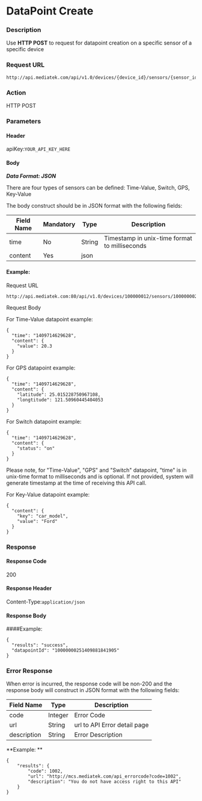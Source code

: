 # DataPoint Create

### Description

Use **HTTP POST** to request for datapoint creation on a specific sensor of a specific device

### Request URL

```
http://api.mediatek.com/api/v1.0/devices/{device_id}/sensors/{sensor_id}/datapoints
```

### Action
HTTP POST

### Parameters

#### Header

apiKey:`YOUR_API_KEY_HERE`

#### Body

***Data Format: JSON***

There are four types of sensors can be defined: Time-Value, Switch, GPS, Key-Value

The body construct should be in JSON format with the following fields:

|Field Name|Mandatory|Type|Description|
| --- | --- | --- | --- |
| time | No | String | Timestamp in unix-time format to milliseconds |
| content | Yes | json |  | |


#### Example:

Request URL
```
http://api.mediatek.com:80/api/v1.0/devices/100000012/sensors/1000000025/datapoints
```

Request Body

For Time-Value datapoint example:
```
{
  "time": "1409714629628",
  "content": {
    "value": 20.3
  }
}
```

For GPS datapoint example:
```
{
  "time": "1409714629628",
  "content": {
    "latitude": 25.015228750967108,
    "longtitude": 121.50960445404053
  }
}
```
For Switch datapoint example:
```
{
  "time": "1409714629628",
  "content": {
    "status": "on"
  }
}
```
Please note, for "Time-Value", "GPS" and "Switch" datapoint, "time" is in unix-time format to milliseconds and is optional. If not provided, system will generate timestamp at the time of receiving this API call.


For Key-Value datapoint example:

```
{
  "content": {
    "key": "car_model",
    "value": "Ford"
  }
}
```

### Response

#### Response Code
200

#### Response Header

Content-Type:`application/json`
#### Response Body

####Example:

```
{
  "results": "success",
  "datapointId": "10000000251409881841905"
}
```

### Error Response

When error is incurred, the response code will be non-200 and the response body will construct in JSON format with the following fields:

| Field Name | Type |Description|
| --- | --- | --- |
| code | Integer | Error Code |
| url | String | url to API Error detail page |
| description | String | Error Description |

**Example: **
```
{
    "results": {
        "code": 1002,
        "url": "http://mcs.mediatek.com/api_errorcode?code=1002",
        "description": "You do not have access right to this API"
    }
}
```

